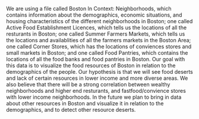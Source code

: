 We are using a file called Boston In Context: Neighborhoods, which contains information about the demographics, economic situations, and
housing characteristics of the different neighborhoods in Boston; one called Active Food Establishment Licences, which tells us the 
locations of all the resturants in Boston; one called Summer Farmers Markets, which tells us the locations and availablities of all the 
farmers markets in the Boston Area; one called Corner Stores, which has the locations of conviences stores and small markets in Boston; 
and one called Food Pantries, which contains the locations of all the food banks and food pantries in Boston.
Our goal with this data is to visualize the food resources of Boston in relation to the demographics of the people. Our hypothesis is 
that we will see food deserts and lack of certain resources in lower income and more diverse areas. We also believe that there will be
a strong correlation between wealthy neighborhoods and higher end resturants, and fastfood/convience stores with lower income neighborhoods.
In the future we plan to bring in data about other resources in Boston and visualize it in relation to the demographics, and to detect
other resource deserts.
